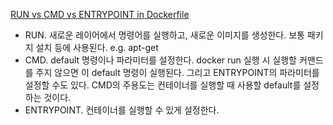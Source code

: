 

[RUN vs CMD vs ENTRYPOINT in Dockerfile](https://blog.leocat.kr/notes/2017/01/08/docker-run-vs-cmd-vs-entrypoint)
<br/>

- RUN. 새로운 레이어에서 명령어를 실행하고, 새로운 이미지를 생성한다. 보통 패키지 설치 등에 사용된다. e.g. apt-get
- CMD. default 명령이나 파라미터를 설정한다. docker run 실행 시 실행할 커맨드를 주지 않으면 이 default 명령이 실행된다. 그리고 ENTRYPOINT의 파라미터를 설정할 수도 있다. CMD의 주용도는 컨테이너를 실행할 때 사용할 default를 설정하는 것이다.
- ENTRYPOINT. 컨테이너를 실행할 수 있게 설정한다.

[]()
<br/>

[]()
<br/>

[]()
<br/>

[]()
<br/>

[]()
<br/>

[]()
<br/>

[]()
<br/>


